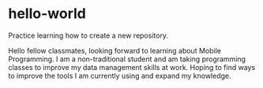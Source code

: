 # hello-world
Practice learning how to create a new repository.

Hello fellow classmates, looking forward to learning about Mobile Programming.  I am a non-traditional student and am taking programming classes to improve my data management skills at work.  Hoping to find ways to improve the tools I am currently using and expand my knowledge.  
